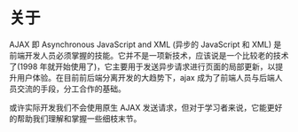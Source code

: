 # 关于

AJAX 即 Asynchronous JavaScript and XML (异步的 JavaScript 和 XML) 是前端开发人员必须掌握的技能。它并不是一项新技术，应该说是一个比较老的技术了(1998 年就开始使用了)，它主要用于发送异步请求进行页面的局部更新，以提升用户体验。在目前前后端分离开发的大趋势下，ajax 成为了前端人员与后端人员交流的手段，分工合作的基础。

或许实际开发我们不会使用原生 AJAX 发送请求，但对于学习者来说，它能更好的帮助我们理解和掌握一些细枝末节。
